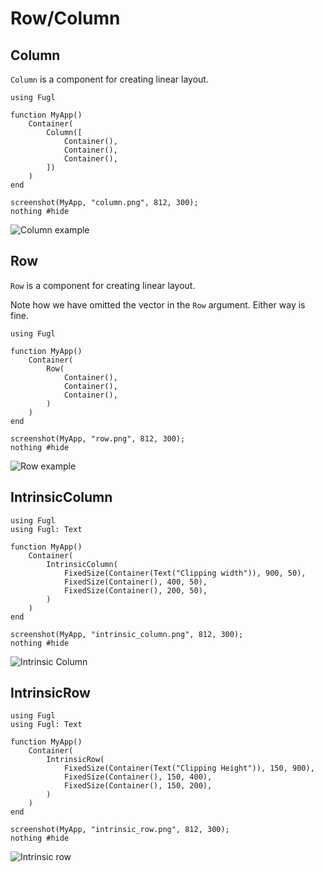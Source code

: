# Row/Column

## Column

`Column` is a component for creating linear layout.

``` @example ColumnExample
using Fugl

function MyApp()
    Container(
        Column([
            Container(),
            Container(),
            Container(),
        ])
    )
end

screenshot(MyApp, "column.png", 812, 300);
nothing #hide
```

![Column example](column.png)

## Row

`Row` is a component for creating linear layout.

Note how we have omitted the vector in the `Row` argument. Either way is fine.

``` @example RowExample
using Fugl

function MyApp()
    Container(
        Row(
            Container(),
            Container(),
            Container(),
        )
    )
end

screenshot(MyApp, "row.png", 812, 300);
nothing #hide
```

![Row example](row.png)

## IntrinsicColumn

``` @example IntrinsicColumnExample
using Fugl
using Fugl: Text

function MyApp()
    Container(
        IntrinsicColumn(
            FixedSize(Container(Text("Clipping width")), 900, 50),
            FixedSize(Container(), 400, 50),
            FixedSize(Container(), 200, 50),
        )
    )
end

screenshot(MyApp, "intrinsic_column.png", 812, 300);
nothing #hide
```

![Intrinsic Column](intrinsic_column.png)

## IntrinsicRow

``` @example IntrinsicColumnExample
using Fugl
using Fugl: Text

function MyApp()
    Container(
        IntrinsicRow(
            FixedSize(Container(Text("Clipping Height")), 150, 900),
            FixedSize(Container(), 150, 400),
            FixedSize(Container(), 150, 200),
        )
    )
end

screenshot(MyApp, "intrinsic_row.png", 812, 300);
nothing #hide
```

![Intrinsic row](intrinsic_row.png)
